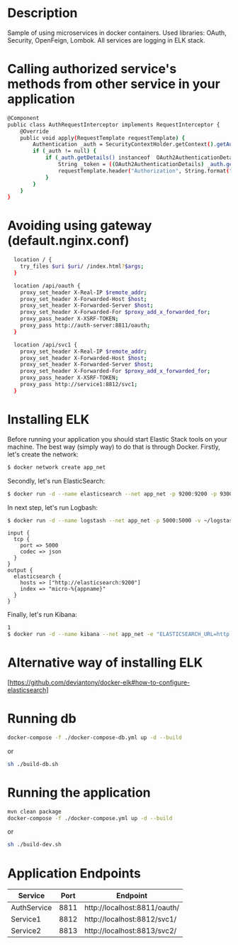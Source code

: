 # Description

Sample of using microservices in docker containers. Used libraries: OAuth, Security, OpenFeign, Lombok.
All services are logging in ELK stack.

# Calling authorized service's methods from other service in your application

```sh
@Component
public class AuthRequestInterceptor implements RequestInterceptor {
    @Override
    public void apply(RequestTemplate requestTemplate) {
        Authentication _auth = SecurityContextHolder.getContext().getAuthentication();
        if (_auth != null) {
            if (_auth.getDetails() instanceof  OAuth2AuthenticationDetails) {
                String _token = ((OAuth2AuthenticationDetails) _auth.getDetails()).getTokenValue();
                requestTemplate.header("Authorization", String.format("Bearer %s", _token));
            }
        }
    }
}
```

# Avoiding using gateway (default.nginx.conf)

```sh
  location / {
    try_files $uri $uri/ /index.html?$args;
  }

  location /api/oauth {
    proxy_set_header X-Real-IP $remote_addr;
    proxy_set_header X-Forwarded-Host $host;
    proxy_set_header X-Forwarded-Server $host;
    proxy_set_header X-Forwarded-For $proxy_add_x_forwarded_for;
    proxy_pass_header X-XSRF-TOKEN;
    proxy_pass http://auth-server:8811/oauth;
  }

  location /api/svc1 {
    proxy_set_header X-Real-IP $remote_addr;
    proxy_set_header X-Forwarded-Host $host;
    proxy_set_header X-Forwarded-Server $host;
    proxy_set_header X-Forwarded-For $proxy_add_x_forwarded_for;
    proxy_pass_header X-XSRF-TOKEN;
    proxy_pass http://service1:8812/svc1;
  }
```

# Installing ELK

Before running your application you should start Elastic Stack tools on your machine. 
The best way (simply way) to do that is through Docker. 
Firstly, let's create the network:
```sh
$ docker network create app_net
```

Secondly, let's run ElasticSearch:
```sh
$ docker run -d --name elasticsearch --net app_net -p 9200:9200 -p 9300:9300 -e "discovery.type=single-node" elasticsearch:latest
```

In next step, let's run Logbash:
```sh
$ docker run -d --name logstash --net app_net -p 5000:5000 -v ~/logstash.conf:/usr/share/logstash/pipeline/logstash.conf docker.elastic.co/logstash/logstash:latest
```

```
input {
  tcp {
    port => 5000
    codec => json
  }
}
output {
  elasticsearch {
    hosts => ["http://elasticsearch:9200"]
    index => "micro-%{appname}"
  }
}
```

Finally, let's run Kibana:
```sh
1
$ docker run -d --name kibana --net app_net -e "ELASTICSEARCH_URL=http://elasticsearch:9200" -p 5601:5601 docker.elastic.co/kibana/kibana:latest
```

# Alternative way of installing ELK

[https://github.com/deviantony/docker-elk#how-to-configure-elasticsearch]

# Running db

```sh
docker-compose -f ./docker-compose-db.yml up -d --build
```
or

```sh
sh ./build-db.sh
```

# Running the application

```sh
mvn clean package
docker-compose -f ./docker-compose.yml up -d --build
```

or

```sh
sh ./build-dev.sh
```

# Application Endpoints

| Service | Port | Endpoint |
| ------ | ------ | ------ |
| AuthService | 8811 | http://localhost:8811/oauth/<resource>
| Service1 | 8812 | http://localhost:8812/svc1/<resource>
| Service2 | 8813 | http://localhost:8813/svc2/<resource>
